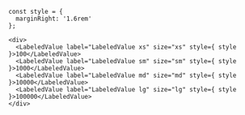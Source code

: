     const style = {
      marginRight: '1.6rem'
    };

    <div>
      <LabeledValue label="LabeledValue xs" size="xs" style={ style }>100</LabeledValue>
      <LabeledValue label="LabeledValue sm" size="sm" style={ style }>1000</LabeledValue>
      <LabeledValue label="LabeledValue md" size="md" style={ style }>10000</LabeledValue>
      <LabeledValue label="LabeledValue lg" size="lg" style={ style }>100000</LabeledValue>
    </div>
